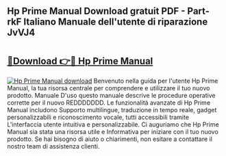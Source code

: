 ## Hp Prime Manual Download gratuit PDF - Part-rkF Italiano Manuale dell'utente di riparazione JvVJ4

# <h2><a href="http://dfbh1mh.blite.top/?on=Hp+Prime+Manual">🔗Download 👉🔴 Hp Prime Manual</a></h2>

[![Hp Prime Manual download](https://i.imgur.com/lujVjoI.png)](http://dfbh1mh.blite.top/?on=Hp+Prime+Manual)
Benvenuto nella guida per l'utente Hp Prime Manual, la tua risorsa centrale per comprendere e utilizzare il tuo nuovo prodotto. Manuale D'uso questo manuale descrive le procedure operative corrette per il nuovo REDDDDDDD. Le funzionalità avanzate di Hp Prime Manual includono Supporto multilingue, traduzione in tempo reale, gadget personalizzabili e riconoscimento vocale, tutti accessibili tramite L'interfaccia utente intuitiva e personalizzabile. Ci auguriamo che Hp Prime Manual sia stata una risorsa utile e Informativa per iniziare con il tuo nuovo prodotto. Se hai bisogno di aiuto o chiarimenti, non esitare a contattare il nostro team di assistenza clienti.

